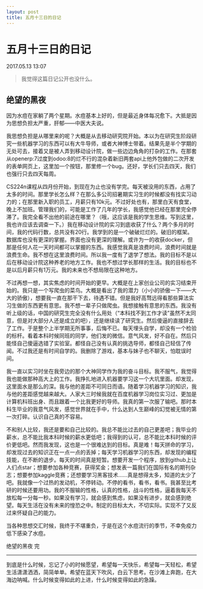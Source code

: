```yaml
---
layout: post
title: 五月十三日的日记
---
```


# 五月十三日的日记

2017.05.13 13:07

> 我觉得这篇日记公开也没什么。

## 绝望的黑夜

因为水痘在家躺了两个星期。水痘基本上好的，但是最近身体每况愈下。大抵是因为思想负担太严重，肝郁——中医大夫说。

我思想负担是从哪里来的呢？大概是从去移动研究院开始。本以为在研究生阶段研究一些机器学习的东西可以有大牛导师，或者大神博士带着。结果先是半个学期的无处可去，接着又是被人弄到移动设计院，做一些边边角角的打杂的工作。在那套从openerp:7过度到odoo:8的烂不行的混杂着新旧两套api上他外包做的二次开发的表单网页上，这里加一个按钮，那里修一个bug。还好，学长们只去四天，我们也强行只去四天每周。

CS224n课程从四月份开始，到现在为止也没有学完。每天被没用的东西，占用了太多的时间。那里学长怎么样？在那么多公司招暑期实习生的时候都没有找实习动力的；在那里新入职的员工，月薪只有10k元。不过好处也有，那里白天有食堂，晚上不加班。管理我们的，可能是工作了几年的学长，我感觉他已经在那里完全停滞了。我完全看不出他的前途在哪里？（哦，这应该是我的学生思维。写到这里，我也许应该去调查一下。）我在移动设计院的实习到底收获了什么？两个多月的时间，我的代码行数，总共没有20行。我学到的是一个破破烂烂的。破旧的框架。数据库也没有更深的掌握。界面也没有更深的理解。或许为一的收获docker，但那是任何人花一天时间都可以掌握的东西。我感觉我真是浪费时间，浪费时间就是浪费生命。我不想在这里浪费时间。所以我一度有了退学了想法。我的目标不是以后在移动设计院这种养老的地方工作。我也不想过学长那样的生活。我的目标也不是以后月薪只有1万元。我的未来也不想局限在这种地方。

不过再想一想，其实焦虑的时间开始的更早。大概是在上家创业公司的实习结束开始的。我只是一个写爬虫的菜鸟。大概是看出了我的潜力（小小的骄傲一下——大大的骄傲），想要我一直在那干下去，待遇不错。但是我好高骛远得看那些算法实习生做的东西更有意思。我不想一辈子只做爬虫。我想接触有意思的东西。我没有听上级的话，中国的研究生完全没有什么用处（“本科找不到工作才读”虽然不太同意，但是对大部分人还是成立的吧），还是继续读了研究生。然后傻逼的直接辞去了工作。于是整个上半学期无所事事，后悔不已。每天埋头自学，却没有一个检验的标杆。看着本科时候同班的同学，他们发的微信。意气风发，好不自在。然后只能怪自己傻逼选错了实验室。都怪自己没有认真的挑选导师，都怪自己轻信了传闻。不过我还是有时间自学的。我删除了游戏，基本与妹子也不聊天，怕耽误时间。

我一直以实习时坐在我旁边的那个大神同学作为我的奋斗目标。我不服气，我觉得我也能做那种高大上的工作。我挣扎地进入机器要学习这一个大坑里面。却发现，这里面水是那么的深。我与他的差距不可同日而语。随着学习机器学习的知识，我与他的差距感觉越来越大。人家大三时候我就在百度机器学习岗位实习过、更加是计算机科班出身、而且跟着一个比我更好的导师。我真的第一次服了输吧。那时本科生毕业的我意气风发，感觉世界就在手中，什么达到人生巅峰的幻觉被无情的第一次打碎。认识自己真的不容易。

不和别人比较，我还是要和自己比较的。我总不能比过去的自己更差吧；我毕业的薪水，总不能比我本科时候的薪水更低吧；我得到的认可，总不能比本科时候的评价更低吧。然而我发现，这也是一个很难达到的目标。真是难！每天拼命的学习，却发现过去的知识正在一点一点的丢掉；每天学习机器学习的东西，却发现的编程技能，在不断的退步。每天的时间真是短暂。想要开发一个程序，放到github上让人们点star；想要参加各种竞赛，获得奖金；想发表一篇我们在国际有名的期刊杂志；想要参加kaggle竞赛；还想要学习黑客技术……真是想得太多，知道的太少了吧。我就像一个过热的发动机，不停转动。不停的看书，看书，看书。我甚至比考研的时候还要用功。我的不服输的性格，认真的性格，战斗的性格，逼着我每天不放松每一分每一秒。如果没有学习，就会感到焦虑，如果没有进步，就会感到绝望。每天生活在没有未来的惶恐之中。制定的目标太大，不切实际。实现不了又反过来怀疑自己的能力。


当各种思想交汇时候，我终于不堪重负，于是在这个水痘流行的季节，不幸免疫力低下感染了水痘。

绝望的黑夜 完
___


到底是什么时候，忘记了小的时候愿望，希望每一天快乐，希望每一天轻松，希望生活潇潇洒洒，简简单单。希望在蓝天下吹风，白云下思考。在沙滩上奔跑，在大海边呐喊。什么时候变得如此的上进，什么时候变得如此的急躁。